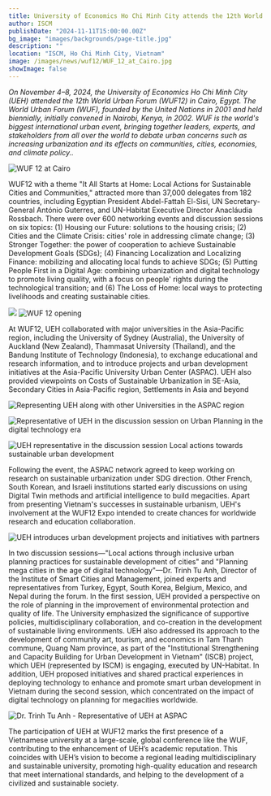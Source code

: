 ```yaml
---
title: University of Economics Ho Chi Minh City attends the 12th World Urban Forum in Cairo, Egypt
author: ISCM
publishDate: "2024-11-11T15:00:00.00Z"
bg_image: "images/backgrounds/page-title.jpg"
description: ""
location: "ISCM, Ho Chi Minh City, Vietnam"
image: /images/news/wuf12/WUF_12_at_Cairo.jpg
showImage: false
---
```


*On November 4–8, 2024, the University of Economics Ho Chi Minh City (UEH) attended the 12th World Urban Forum (WUF12) in Cairo, Egypt. The World Urban Forum (WUF), founded by the United Nations in 2001 and held biennially, initially convened in Nairobi, Kenya, in 2002. WUF is the world's biggest international urban event, bringing together leaders, experts, and stakeholders from all over the world to debate urban concerns such as increasing urbanization and its effects on communities, cities, economies, and climate policy..*

![WUF 12 at Cairo](/images/news/wuf12/WUF_12_at_Cairo.jpg)

WUF12 with a theme "It All Starts at Home: Local Actions for Sustainable Cities and Communities," attracted more than 37,000 delegates from 182 countries, including Egyptian President Abdel-Fattah El-Sisi, UN Secretary-General António Guterres, and UN-Habitat Executive Director Anacláudia Rossbach. There were over 600 networking events and discussion sessions on six topics: (1) Housing our Future: solutions to the housing crisis; (2) Cities and the Climate Crisis: cities' role in addressing climate change; (3) Stronger Together: the power of cooperation to achieve Sustainable Development Goals (SDGs); (4) Financing Localization and Localizing Finance: mobilizing and allocating local funds to achieve SDGs; (5) Putting People First in a Digital Age: combining urbanization and digital technology to promote living quality, with a focus on people' rights during the technological transition; and (6) The Loss of Home: local ways to protecting livelihoods and creating sustainable cities.

![](/images/news/wuf12/WUF_12_opening.jpg)
![WUF 12 opening](/images/news/wuf12/WUF_12_opening_2.jpg)

At WUF12, UEH collaborated with major universities in the Asia-Pacific region, including the University of Sydney (Australia), the University of Auckland (New Zealand), Thammasat University (Thailand), and the Bandung Institute of Technology (Indonesia), to exchange educational and research information, and to introduce projects and urban development initiatives at the Asia-Pacific University Urban Center (ASPAC). UEH also provided viewpoints on Costs of Sustainable Urbanization in SE-Asia, Secondary Cities in Asia-Pacific region, Settlements in Asia and beyond

![Representing UEH along with other Universities in the ASPAC region](/images/news/wuf12/Đại_diện_UEH_cùng_với_các_Đại_học_khác_tại_khu_vực_ASPAC.jpg)

![Representative of UEH in the discussion session on Urban Planning in the digital technology era](/images/news/wuf12/Đại_diện_UEH_trong_phiên_thảo_luận_Quy_hoạch_đại_đô_thị_trong_kỷ_nguyên_công_nghệ_số.jpg)

![UEH representative in the discussion session Local actions towards sustainable urban development](/images/news/wuf12/Đại_diện_UEH_trong_phiên_thảo_luận_Hành_động_địa_phương_hướng_đến_sự_phát_triển_đô_thị_bền_vững.jpg)

Following the event, the ASPAC network agreed to keep working on research on sustainable urbanization under SDG direction. Other French, South Korean, and Israeli institutions started early discussions on using Digital Twin methods and artificial intelligence to build megacities. Apart from presenting Vietnam's successes in sustainable urbanism, UEH's involvement at the WUF12 Expo intended to create chances for worldwide research and education collaboration.

![UEH introduces urban development projects and initiatives with partners](/images/news/wuf12/UEH_giới_thiệu_các_dự_án_và_sáng_kiến_về_phát_triển_đô_thị_với_các_đối_tác.jpg)

In two discussion sessions—"Local actions through inclusive urban planning practices for sustainable development of cities" and "Planning mega cities in the age of digital technology"—Dr. Trinh Tu Anh, Director of the Institute of Smart Cities and Management, joined experts and representatives from Turkey, Egypt, South Korea, Belgium, Mexico, and Nepal during the forum. In the first session, UEH provided a perspective on the role of planning in the improvement of environmental protection and quality of life. The University emphasized the significance of supportive policies, multidisciplinary collaboration, and co-creation in the development of sustainable living environments. UEH also addressed its approach to the development of community art, tourism, and economics in Tam Thanh commune, Quang Nam province, as part of the "Institutional Strengthening and Capacity Building for Urban Development in Vietnam" (ISCB) project, which UEH (represented by ISCM) is engaging, executed by UN-Habitat. In addition, UEH proposed initiatives and shared practical experiences in deploying technology to enhance and promote smart urban development in Vietnam during the second session, which concentrated on the impact of digital technology on planning for megacities worldwide.

![Dr. Trinh Tu Anh - Representative of UEH at ASPAC](/images/news/wuf12/TS_Trịnh_Tú_Anh_-_Đại_diện_UEH_tại_ASPAC.jpg)

The participation of UEH at WUF12 marks the first presence of a Vietnamese university at a large-scale, global conference like the WUF, contributing to the enhancement of UEH’s academic reputation. This coincides with UEH’s vision to become a regional leading multidisciplinary and sustainable university, promoting high-quality education and research that meet international standards, and helping to the development of a civilized and sustainable society.

